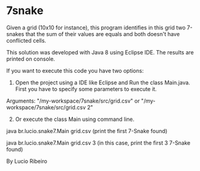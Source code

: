 # 7snake
Given a grid (10x10 for instance), this program identifies in this grid two 7-snakes that the sum of their values are equals and both doesn't have conflicted cells.

This solution was developed with Java 8 using Eclipse IDE. The results are printed on console.

If you want to execute this code you have two options:

1) Open the project using a IDE like Eclipse and Run the class Main.java.
First you have to specify some parameters to execute it.

Arguments: "/my-workspace/7snake/src/grid.csv" or "/my-workspace/7snake/src/grid.csv 2"

2) Or execute the class Main using command line.

java br.lucio.snake7.Main grid.csv (print the first 7-Snake found)

java br.lucio.snake7.Main grid.csv 3 (in this case, print the first 3 7-Snake found)


By Lucio Ribeiro